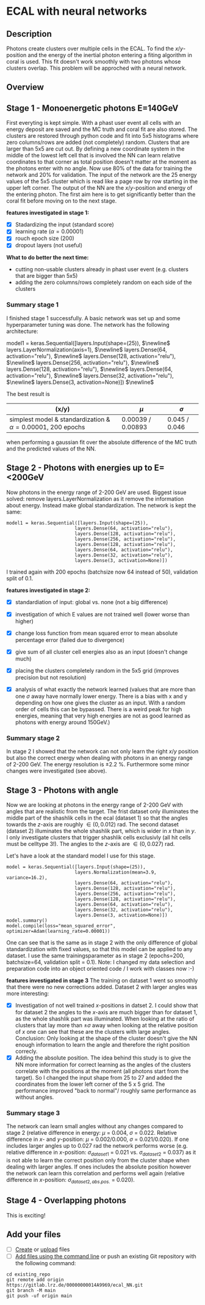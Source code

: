 # ECAL with neural networks



## Description

Photons create clusters over multiple cells in the ECAL. To find the $x/y$-position and the energy of the inertial photon entering a fiting algorithm in coral is used. This fit doesn't work smoothly with two photons whose clusters overlap. This problem will be approched with a neural network.

## Overview

## Stage 1 - Monoenergetic photons E=140GeV

First everyting is kept simple. With a phast user event all cells with an energy deposit are saved and the MC truth and coral fit are also stored. The clusters are restored through python code and fit into 5x5 histograms where zero columns/rows are added (not completely) random. Clusters that are larger than 5x5 are cut out. By defining a new coordinate system in the middle of the lowest left cell that is involved the NN can learn relative coordinates to that corner as total position doesn't matter at the moment as the photons enter with no angle. 
Now use 80% of the data for training the network and 20% for validation. The input of the network are the 25 energy values of the 5x5 cluster which is read like a page row by row starting in the upper left corner. The output of the NN are the $x/y$-position and energy of the entering photon.
The first aim here is to get significantly better than the coral fit before moving on to the next stage.

**features investigated in stage 1:**
- [x] Stadardizing the input (standard score) 
- [x] learning rate ($\alpha = 0.00001$)
- [x] rouch epoch size (200)
- [x] dropout layers (not useful)

**What to do better the next time:**
- cutting non-usable clusters already in phast user event (e.g. clusters that are bigger than 5x5)
- adding the zero columns/rows completely random on each side of the clusters

### Summary stage 1

I finished stage 1 successfully. A basic network was set up and some hyperparameter tuning was done.  The network has the following architecture:

model1 = keras.Sequential([layers.Input(shape=(25)), $\newline$
                         layers.LayerNormalization(axis=1), $\newline$
                         layers.Dense(64, activation="relu"), $\newline$
                         layers.Dense(128, activation="relu"), $\newline$
                         layers.Dense(256, activation="relu"), $\newline$
                         layers.Dense(128, activation="relu"), $\newline$
                         layers.Dense(64, activation="relu"), $\newline$
                         layers.Dense(32, activation="relu"), $\newline$
                         layers.Dense(3, activation=None)]) $\newline$


The best result is 

| (x/y) | $\mu$ | $\sigma$ |
| --- | --- | --- |
| simplest model & standardization & $\alpha=0.00001$, 200 epochs| 0.00039 / 0.00893  | 0.045 / 0.046 |

when performing a gaussian fit over the absolute difference of the MC truth and the predicted values of the NN.

## Stage 2 - Photons with energies up to E=<200GeV

Now photons in the energy range of 2-200 GeV are used. Biggest issue solved: remove layers.LayerNormalization as it remove the information about energy. Instead make global standardization. The network is kept the same:

```
model1 = keras.Sequential([layers.Input(shape=(25)), 
                         layers.Dense(64, activation="relu"), 
                         layers.Dense(128, activation="relu"), 
                         layers.Dense(256, activation="relu"), 
                         layers.Dense(128, activation="relu"), 
                         layers.Dense(64, activation="relu"), 
                         layers.Dense(32, activation="relu"), 
                         layers.Dense(3, activation=None)]) 
```

I trained again with 200 epochs (batchsize now 64 instead of 50), validation split of 0.1.


**features investigated in stage 2:**
- [x] standardiation of input: global vs. none (not a big difference)
- [x] investigation of which E values are not trained well (lower worse than higher) 
- [x] change loss function from mean squared error to mean absolute percentage error (failed due to divergence)
- [x] give sum of all cluster cell energies also as an input (doesn't change much)
- [x] placing the clusters completely random in the 5x5 grid (improves precision but not resolution)
- [x] analysis of what exactly the network learned (values that are more than one $\sigma$ away have normally lower energy. There is a bias with x and y depending on how one gives the cluster as an input. With a random order of cells this can be bypassed. There is a weird peak for high energies, meaning that very high energies are not as good learned as photons with energy around 150GeV.)


### Summary stage 2

In stage 2 I showed that the network can not only learn the right $x/y$ position but also the correct energy when dealing with photons in an energy range of 2-200 GeV. The energy resolution is $\pm 2.2$ %. Furthermore some minor changes were investigated (see above). 

## Stage 3  - Photons with angle

Now we are looking at photons in the energy range of 2-200 GeV with angles that are realistic from the target. The frist dataset only illuminates the middle part of the shashlik cells in the ecal (dataset 1) so that the angles towards the $z$-axis are roughly $\in (0, 0.012)$ rad. The second dataset (dataset 2) illuminates the whole shashlik part, which is wider in $x$ than in $y$. I only investigate clusters that trigger shashlik cells exclusivly (all hit cells must be celltype 3!). The angles to the $z$-axis are $\in (0, 0.027)$ rad.

Let's have a look at the standard model I use for this stage. 

```
model = keras.Sequential([layers.Input(shape=(25)),
                         layers.Normalization(mean=3.9, variance=16.2), 
                         layers.Dense(64, activation="relu"),
                         layers.Dense(128, activation="relu"),
                         layers.Dense(256, activation="relu"),
                         layers.Dense(128, activation="relu"),
                         layers.Dense(64, activation="relu"),
                         layers.Dense(32, activation="relu"),
                         layers.Dense(3, activation=None)])
model.summary()
model.compile(loss="mean_squared_error", optimizer=Adam(learning_rate=0.00001))
```

One can see that is the same as in stage 2 with the only difference of global standardization with fixed values, so that this model can be applied to any dataset. I use the same trainingsparameter as in stage 2 (epochs=200, batchsize=64, validation split = 0.1). 
Note: I changed my data selection and preparation code into an object oriented code / I work with classes now :-) 

**features investigated in stage 3**
The training on dataset 1 went so smoothly that there were no new corrections added. Dataset 2 with larger angles was more interesting:
- [x] Investigation of not well trained $x$-positions in datset 2. I could show that for dataset 2 the angles to the $x$-axis are much bigger than for dataset 1, as the whole shashlik part was illuminated. When looking at the ratio of clusters that lay more than $\pm \sigma$ away when looking at the relative position of $x$ one can see that these are the clusters with large angles. Conclusion: Only looking at the shape of the cluster doesn't give the NN enough information to learn the angle and therefore the right position correcly. 
-[x] Adding the absolute position. The idea behind this study is to give the NN more information for correct learning as the angles of the clusters correlate with the positions at the moment (all photons start from the target). So I changed the input shape from 25 to 27 and added the coordinates from the lower left corner of the 5 x 5 grid. The performance improved "back to normal"/ roughly same performance as without angles. 

### Summary stage 3

The network can learn small angles without any changes compared to stage 2 (relative difference in energy: $\mu$ = 0.004, $\sigma$ = 0.022. Relative difference in $x$- and $y$-position: $\mu$ = 0.002/0.000, $\sigma$ = 0.021/0.020). If one includes larger angles up to 0.027 rad the network performs worse (e.g. relative difference in $x$-position: $\sigma_{dataset1}$ = 0.021 vs. $\sigma_{dataset2}$ = 0.037) as it is not able to learn the correct position only from the cluster shape when dealing with larger angles. If ones includes the absolute position however the network can learn this correlation and performs well again (relative difference in $x$-position: $\sigma_{dataset2, abs. pos.}$ = 0.020). 

## Stage 4 - Overlapping photons

This is exciting! 

## Add your files

- [ ] [Create](https://docs.gitlab.com/ee/user/project/repository/web_editor.html#create-a-file) or [upload](https://docs.gitlab.com/ee/user/project/repository/web_editor.html#upload-a-file) files
- [ ] [Add files using the command line](https://docs.gitlab.com/ee/gitlab-basics/add-file.html#add-a-file-using-the-command-line) or push an existing Git repository with the following command:

```
cd existing_repo
git remote add origin https://gitlab.lrz.de/00000000014A9969/ecal_NN.git
git branch -M main
git push -uf origin main
```

